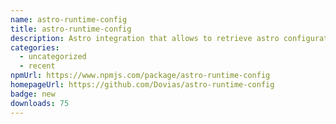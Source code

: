 ```yaml
---
name: astro-runtime-config
title: astro-runtime-config
description: Astro integration that allows to retrieve astro configuration object at runtime
categories:
  - uncategorized
  - recent
npmUrl: https://www.npmjs.com/package/astro-runtime-config
homepageUrl: https://github.com/Dovias/astro-runtime-config
badge: new
downloads: 75
---
```

